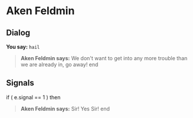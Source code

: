# Aken Feldmin


## Dialog


**You say:** `hail`



>**Aken Feldmin says:** We don't want to get into any more trouble than we are already in, go away!
end



## Signals

if ( e.signal == 1 ) then


>**Aken Feldmin says:** Sir! Yes Sir!
end
